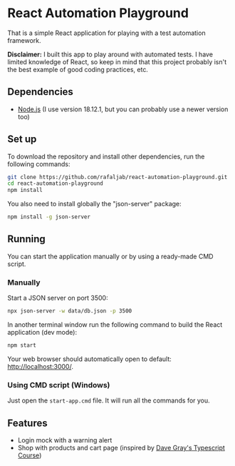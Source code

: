 # React Automation Playground
That is a simple React application for playing with a test automation framework.

**Disclaimer:** I built this app to play around with automated tests. I have limited knowledge of React, so keep in mind that this project probably isn't the best example of good coding practices, etc.

## Dependencies
* [Node.js](https://nodejs.org/) (I use version 18.12.1, but you can probably use a newer version too)

## Set up
To download the repository and install other dependencies, run the following commands:
```bash
git clone https://github.com/rafaljab/react-automation-playground.git
cd react-automation-playground
npm install
```
You also need to install globally the "json-server" package:
```bash
npm install -g json-server
```

## Running
You can start the application manually or by using a ready-made CMD script.
### Manually
Start a JSON server on port 3500:
```bash
npx json-server -w data/db.json -p 3500
```

In another terminal window run the following command to build the React application (dev mode):
```bash
npm start
```
Your web browser should automatically open to default: [http://localhost:3000/](http://localhost:3000/).

### Using CMD script (Windows)
Just open the `start-app.cmd` file. It will run all the commands for you.

## Features
* Login mock with a warning alert
* Shop with products and cart page (inspired by [Dave Gray's Typescript Course](https://github.com/gitdagray/typescript-course))
